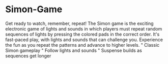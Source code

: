 # Simon-Game
Get ready to watch, remember, repeat! The Simon game is the exciting electronic game of lights and sounds in which players must repeat random sequences of lights by pressing the colored pads in the correct order. It's fast-paced play, with lights and sounds that can challenge you. Experience the fun as you repeat the patterns and advance to higher levels.
" Classic Simon gameplay
" Follow lights and sounds
" Suspense builds as sequences get longer
